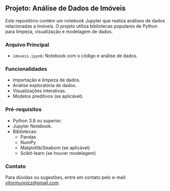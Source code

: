 ## Projeto: Análise de Dados de Imóveis

Este repositório contém um notebook Jupyter que realiza análises de dados relacionadas a imóveis. O projeto utiliza bibliotecas populares de Python para limpeza, visualização e modelagem de dados.

### Arquivo Principal

- `imoveis.ipynb`: Notebook com o código e análise de dados.

### Funcionalidades

- Importação e limpeza de dados.
- Análise exploratória de dados.
- Visualizações interativas.
- Modelos preditivos (se aplicável).

### Pré-requisitos

- Python 3.8 ou superior.
- Jupyter Notebook.
- Bibliotecas:
  - Pandas
  - NumPy
  - Matplotlib/Seaborn (se aplicável)
  - Scikit-learn (se houver modelagem)

### Contato

Para dúvidas ou sugestões, entre em contato pelo e-mail: [vitormunnizz@gmail.com](mailto:vitormunnizz@gmail.com).
